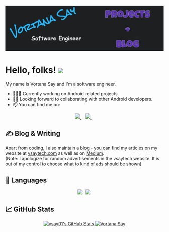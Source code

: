 [![Header](https://github.com/vsay01/vsay01/blob/main/readme_header.gif?raw=true "Header")](https://vsaytech.com/)

# Hello, folks! <img src="https://media.giphy.com/media/hvRJCLFzcasrR4ia7z/giphy.gif" width="30px">

My name is Vortana Say and I'm a software engineer. 
- 👨🏾‍💻 Currently working on Android related projects.
- ✌🏾 Looking forward to collaborating with other Android developers.
- 📫 You can find me on:

 <p align="center"> 
 <a href="https://twitter.com/vortana">
    <img src="https://img.shields.io/badge/Twitter-1DA1F2?style=for-the-badge&logo=twitter&logoColor=white" />    
  </a>&nbsp;&nbsp;
 <a href="https://www.linkedin.com/in/vortanasay">
    <img src="https://img.shields.io/badge/linkedin-%230077B5.svg?&style=for-the-badge&logo=linkedin&logoColor=white" />
  </a>&nbsp;&nbsp;
 </p>

## &#x270d; Blog & Writing

Apart from coding, I also maintain a blog - you can find my articles on my website at [vsaytech.com](https://www.vsaytech.com/) as well as on [Medium](https://medium.com/@sayvortana.itc).
<br/>(Note: I apologize for random advertisements in the vsaytech website. It is out of my control to choose what to kind of ads should be shown)

## :blue_book: Languages
<p align="center">
<img  src="https://img.shields.io/badge/Kotlin-8382E3?style=for-the-badge&logo=kotlin&logoColor=white">&nbsp;
<img  src="https://img.shields.io/badge/Java-E56F08?style=for-the-badge&logo=go&logoColor=white">&nbsp;
</p>

## &#x1f4c8; GitHub Stats

<p align="center"> 
      <a href="https://awesome-github-stats.azurewebsites.net/index.html??cardType=level&theme=ayu-mirage">    <img  alt="vsay01's GitHub Stats" src="https://awesome-github-stats.azurewebsites.net/user-stats/vsay01?cardType=level&theme=ayu-mirage"/>
    <img src="https://github-readme-stats.vercel.app/api/top-langs/?username=vsay01&hide=html&langs_count=8&layout=compact&theme=dark" alt="Vortana Say" />
 </p>
